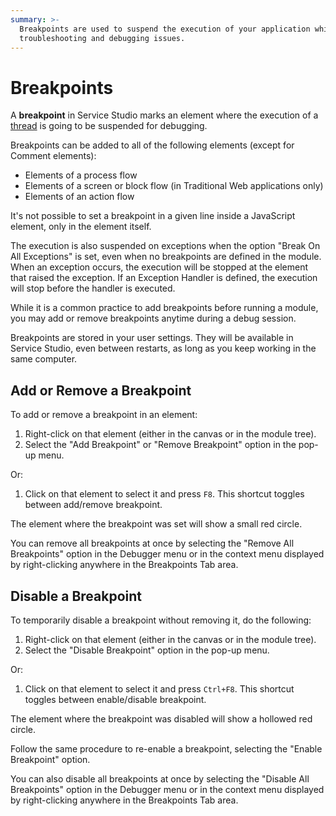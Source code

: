 ```yaml
---
summary: >-
  Breakpoints are used to suspend the execution of your application while
  troubleshooting and debugging issues.
---
```


# Breakpoints

A **breakpoint** in Service Studio marks an element where the execution of a [thread](https://github.com/danielmarquespt/docs-product/tree/e7ea3f444d5129dab245c69ab72ae091554bc4fb/src/develop/troubleshoot/debug/threads.md%3E) is going to be suspended for debugging.

Breakpoints can be added to all of the following elements \(except for Comment elements\):

* Elements of a process flow
* Elements of a screen or block flow \(in Traditional Web applications only\)
* Elements of an action flow

It's not possible to set a breakpoint in a given line inside a JavaScript element, only in the element itself.

The execution is also suspended on exceptions when the option "Break On All Exceptions" is set, even when no breakpoints are defined in the module. When an exception occurs, the execution will be stopped at the element that raised the exception. If an Exception Handler is defined, the execution will stop before the handler is executed.

While it is a common practice to add breakpoints before running a module, you may add or remove breakpoints anytime during a debug session.

Breakpoints are stored in your user settings. They will be available in Service Studio, even between restarts, as long as you keep working in the same computer.

## Add or Remove a Breakpoint

To add or remove a breakpoint in an element:

1. Right-click on that element \(either in the canvas or in the module tree\).
2. Select the "Add Breakpoint" or "Remove Breakpoint" option in the pop-up menu. 

Or:

1. Click on that element to select it and press `F8`. This shortcut toggles between add/remove breakpoint. 

The element where the breakpoint was set will show a small red circle.

You can remove all breakpoints at once by selecting the "Remove All Breakpoints" option in the Debugger menu or in the context menu displayed by right-clicking anywhere in the Breakpoints Tab area.

## Disable a Breakpoint

To temporarily disable a breakpoint without removing it, do the following:

1. Right-click on that element \(either in the canvas or in the module tree\).
2. Select the "Disable Breakpoint" option in the pop-up menu. 

Or:

1. Click on that element to select it and press `Ctrl+F8`. This shortcut toggles between enable/disable breakpoint. 

The element where the breakpoint was disabled will show a hollowed red circle.

Follow the same procedure to re-enable a breakpoint, selecting the "Enable Breakpoint" option.

You can also disable all breakpoints at once by selecting the "Disable All Breakpoints" option in the Debugger menu or in the context menu displayed by right-clicking anywhere in the Breakpoints Tab area.

